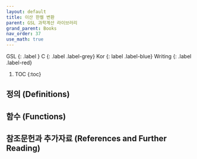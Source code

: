 ```yaml
---
layout: default
title: 이산 한켈 변환
parent: GSL 과학계산 라이브러리
grand_parent: Books
nav_order: 37
use_math: true
---
```


GSL
{: .label }
C
{: .label .label-grey}
Kor
{: label .label-blue}
Writing
{: .label .label-red}

1. TOC
{:toc}



## 정의 (Definitions)


## 함수 (Functions)

## 참조문헌과 추가자료 (References and Further Reading)